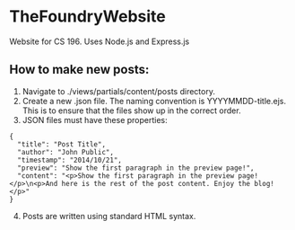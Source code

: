 TheFoundryWebsite
=================

Website for CS 196. Uses Node.js and Express.js


## How to make new posts:

1. Navigate to ./views/partials/content/posts directory.
2. Create a new .json file. The naming convention is YYYYMMDD-title.ejs. This is to ensure that the files show up in the correct order.
3. JSON files must have these properties:
```
{
  "title": "Post Title",
  "author": "John Public",
  "timestamp": "2014/10/21",
  "preview": "Show the first paragraph in the preview page!",
  "content": "<p>Show the first paragraph in the preview page!</p>\n<p>And here is the rest of the post content. Enjoy the blog!</p>"
}
```
4. Posts are written using standard HTML syntax.